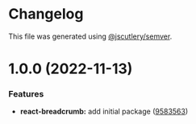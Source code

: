 # Changelog

This file was generated using [@jscutlery/semver](https://github.com/jscutlery/semver).

# 1.0.0 (2022-11-13)


### Features

* **react-breadcrumb:** add initial package ([9583563](https://github.com/csutorasr/schaman/commit/95835633d59150aa011c29507ef2692699d90d06))
